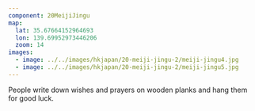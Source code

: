 ```yaml
---
component: 20MeijiJingu
map:
  lat: 35.67664152964693
  lon: 139.69952973446206
  zoom: 14
images:
  - image: ../../images/hkjapan/20-meiji-jingu-2/meiji-jingu4.jpg
  - image: ../../images/hkjapan/20-meiji-jingu-2/meiji-jingu5.jpg
---
```


People write down wishes and prayers on wooden planks and hang them for good luck.
